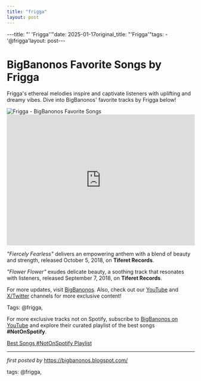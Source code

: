 ```yaml
---
title: "frigga"
layout: post
---
```

---title: "' 'Frigga''"date: 2025-01-17original_title: "'Frigga'"tags:  - '@frigga'layout: post---<!--Title of the Post--><h1 >BigBanonos Favorite Songs by Frigga</h1> <!--Introductory Text--><p >Frigga's ethereal melodies inspire and captivate listeners with uplifting and dreamy vibes. Dive into BigBanonos' favorite tracks by Frigga below!</p> <!--Featured Image--><div > <img alt="Frigga - BigBanonos Favorite Songs" src="https://i.scdn.co/image/ab67616d0000b273051cd8e9cecfb061fc4e183a" /></div> <!--Spotify Embed--><div > <iframe allow="autoplay; clipboard-write; encrypted-media; fullscreen; picture-in-picture" allowfullscreen="" frameborder="0" height="352" loading="lazy" src="https://open.spotify.com/embed/playlist/0DmSNtkivKRYNIgH9DvXpE?utm_source=generator" width="100%"></iframe></div> <!--Song Information--><div > <p><em>"Fiercely Fearless"</em> delivers an empowering anthem with a blend of beauty and strength, released October 5, 2018, on <strong>Tiferet Records</strong>.</p> <p><em>"Flower Flower"</em> exudes delicate beauty, a soothing track that resonates with listeners, released September 7, 2018, on <strong>Tiferet Records</strong>.</p></div> <!--Footer Links--><div > <p>For more updates, visit <a href="https://bigbanonos.blogspot.com/" target="_blank">BigBanonos</a>. Also, check out our <a href="https://www.youtube.com/@BigBanonos" target="_blank">YouTube</a> and <a href="https://x.com/bigbanonos" target="_blank">X/Twitter</a> channels for more exclusive content!</p></div> <!--Tags--><p >Tags: @frigga,</p><!--Subscribe and Playlist Links--><div>    <p>For more exclusive tracks not on Spotify, subscribe to <a href="https://www.youtube.com/@BigBanonos" target="_blank">BigBanonos on YouTube</a> and explore their curated playlist of the best songs <strong>#NotOnSpotify</strong>.</p>    <p><a href="https://www.youtube.com/playlist?list=PLtuNtuTatqI0kFahUCbtbfenC_ET5O_tr" target="_blank">Best Songs #NotOnSpotify Playlist<br /></a></p></div><hr /><p><em>first posted by</em> <a href="https://bigbanonos.blogspot.com/" rel="noopener" target="_new">https://bigbanonos.blogspot.com/</a></p><p>tags: @frigga,</p>